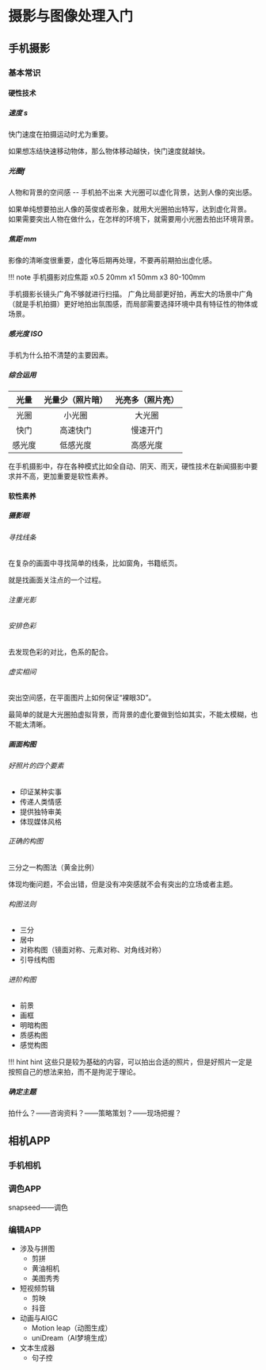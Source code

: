# 摄影与图像处理入门

## 手机摄影

### 基本常识

#### 硬性技术

##### 速度 s

快门速度在拍摄运动时尤为重要。

如果想冻结快速移动物体，那么物体移动越快，快门速度就越快。

##### 光圈f

人物和背景的空间感 -- 手机拍不出来
大光圈可以虚化背景，达到人像的突出感。

如果单纯想要拍出人像的英俊或者形象，就用大光圈拍出特写，达到虚化背景。
如果需要突出人物在做什么，在怎样的环境下，就需要用小光圈去拍出环境背景。

##### 焦距 mm

影像的清晰度很重要，虚化等后期再处理，不要再前期拍出虚化感。

!!! note 手机摄影对应焦距
	x0.5 20mm
	x1 50mm
	x3 80-100mm

手机摄影长镜头广角不够就进行扫描。
广角比局部更好拍，再宏大的场景中广角（就是手机拍摄）更好地拍出氛围感，而局部需要选择环境中具有特征性的物体或场景。

##### 感光度 ISO

手机为什么拍不清楚的主要因素。

##### 综合运用

|  光量  | 光量少（照片暗） | 光亮多（照片亮） |
| :----: | :--------------: | :--------------: |
|  光圈  |      小光圈      |      大光圈      |
|  快门  |     高速快门     |     慢速开门     |
| 感光度 |     低感光度     |     高感光度     |

在手机摄影中，存在各种模式比如全自动、阴天、雨天，硬性技术在新闻摄影中要求并不高，更加重要是软性素养。

#### 软性素养

##### 摄影眼

###### 寻找线条

在复杂的画面中寻找简单的线条，比如窗角，书籍纸页。

就是找画面关注点的一个过程。

###### 注重光影

###### 安排色彩

去发现色彩的对比，色系的配合。

###### 虚实相间

突出空间感，在平面图片上如何保证“裸眼3D”。

最简单的就是大光圈拍虚拟背景，而背景的虚化要做到恰如其实，不能太模糊，也不能太清晰。

##### 画面构图

###### 好照片的四个要素

+ 印证某种实事
+ 传递人类情感
+ 提供独特审美
+ 体现媒体风格

###### 正确的构图

三分之一构图法（黄金比例）

体现均衡问题，不会出错，但是没有冲突感就不会有突出的立场或者主题。

###### 构图法则

+ 三分
+ 居中
+ 对称构图（镜面对称、元素对称、对角线对称）
+ 引导线构图

###### 进阶构图

+ 前景
+ 画框
+ 明暗构图
+ 质感构图
+ 感觉构图

!!! hint hint
	这些只是较为基础的内容，可以拍出合适的照片，但是好照片一定是按照自己的想法来拍，而不是拘泥于理论。

##### 确定主题

拍什么？——咨询资料？——策略策划？——现场把握？

## 相机APP

### 手机相机

### 调色APP

snapseed——调色

### 编辑APP

+ 涉及与拼图
  + 剪拼
  + 黄油相机
  + 美图秀秀
+ 短视频剪辑
  + 剪映
  + 抖音
+ 动画与AIGC
  + Motion leap（动图生成）
  + uniDream（AI梦境生成）
+ 文本生成器
  + 句子控
